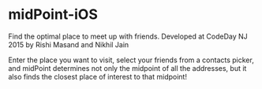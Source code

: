 # midPoint-iOS
Find the optimal place to meet up with friends. Developed at CodeDay NJ 2015 by Rishi Masand and Nikhil Jain

Enter the place you want to visit, select your friends from a contacts picker, and midPoint determines not only
the midpoint of all the addresses, but it also finds the closest place of interest to that midpoint!
